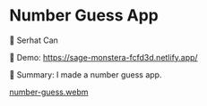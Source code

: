 # Number Guess App

🔵 Serhat Can

🔵 Demo: https://sage-monstera-fcfd3d.netlify.app/

🔵 Summary: I made a number guess app.

[number-guess.webm](https://user-images.githubusercontent.com/85739464/220732548-ea89c0a5-ed1d-4439-8f9d-b96dbdd25e01.webm)

